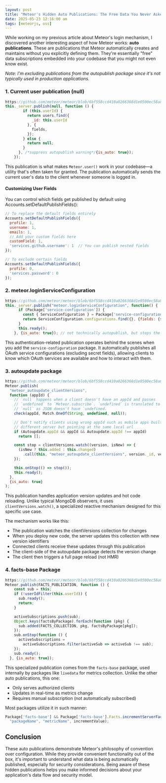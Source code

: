 ```yaml
---
layout: post
title: "Meteor's Hidden Auto Publications: The Free Data You Never Asked For"
date: 2025-05-23 12:16:00 am
tags: [meteorjs, oss]
---
```



While working on my previous article about Meteor's login mechanism, I discovered another interesting aspect of how Meteor works: **auto publications**. These are publications that Meteor automatically creates and maintains without you explicitly defining them. They're essentially "free" data subscriptions embedded into your codebase that you might not even know exist.

*Note: I'm excluding publications from the autopublish package since it's not typically used in production applications.*


### 1. Current user publication (null)

```js
https://github.com/meteor/meteor/blob/6bf558ccd410a0266368d1e0500ec58a8bf61b09/packages/accounts-base/accounts_server.js#L790
this._server.publish(null, function () {
        if (this.userId) {
          return users.find({
            _id: this.userId
          }, {
            fields,
          });
        } else {
          return null;
        }
      }, /*suppress autopublish warning*/{is_auto: true});
    });
```
This publication is what makes `Meteor.user()` work in your codebase—a utility that's often taken for granted. The publication automatically sends the current user's data to the client whenever someone is logged in.


#### Customizing User Fields
You can control which fields get published by default using Accounts.setDefaultPublishFields():

```js
// To replace the default fields entirely
Accounts.setDefaultPublishFields({
  profile: 1,
  username: 1,
  emails: 1,
  // Add your custom fields here
  customField: 1,
  'services.github.username': 1  // You can publish nested fields
});

// To exclude certain fields
Accounts.setDefaultPublishFields({
  profile: 0,
  'services.password': 0
});
```

### 2. meteor.loginServiceConfiguration
```js
https://github.com/meteor/meteor/blob/6bf558ccd410a0266368d1e0500ec58a8bf61b09/packages/accounts-base/accounts_server.js#L769
this._server.publish("meteor.loginServiceConfiguration", function() {
      if (Package['service-configuration']) {
        const { ServiceConfiguration } = Package['service-configuration'];
        return ServiceConfiguration.configurations.find({}, {fields: {secret: 0}});
      }
      this.ready();
    }, {is_auto: true}); // not technically autopublish, but stops the warning.
```
This authentication-related publication operates behind the scenes when you add the `service-configuration` package. It automatically publishes all OAuth service configurations (excluding secret fields), allowing clients to know which OAuth services are available and how to interact with them.


### 3. autoupdate package
```js
https://github.com/meteor/meteor/blob/6bf558ccd410a0266368d1e0500ec58a8bf61b09/packages/autoupdate/autoupdate_server.js#L108
Meteor.publish(
  "meteor_autoupdate_clientVersions",
  function (appId) {
    // `null` happens when a client doesn't have an appId and passes
    // `undefined` to `Meteor.subscribe`. `undefined` is translated to
    // `null` as JSON doesn't have `undefined.
    check(appId, Match.OneOf(String, undefined, null));

    // Don't notify clients using wrong appId such as mobile apps built with a
    // different server but pointing at the same local url
    if (Autoupdate.appId && appId && Autoupdate.appId !== appId)
      return [];

    const stop = clientVersions.watch((version, isNew) => {
      (isNew ? this.added : this.changed)
        .call(this, "meteor_autoupdate_clientVersions", version._id, version);
    });

    this.onStop(() => stop());
    this.ready();
  },
  {is_auto: true}
);
```

This publication handles application version updates and hot code reloading. Unlike typical MongoDB observers, it uses `clientVersions.watch()`, a specialized reactive mechanism designed for this specific use case.

The mechanism works like this:
- The publication watches the clientVersions collection for changes
- When you deploy new code, the server updates this collection with new version identifiers
- Connected clients receive these updates through this publication
- The client-side of the autoupdate package detects the version change
- The client then triggers a full page reload (not HMR)

### 4. facts-base Package

```js
https://github.com/meteor/meteor/blob/6bf558ccd410a0266368d1e0500ec58a8bf61b09/packages/facts-base/facts_base_server.js#L59
Meteor.publish(FACTS_PUBLICATION, function () {
    const sub = this;
    if (!userIdFilter(this.userId)) {
      sub.ready();
      return;
    }

    activeSubscriptions.push(sub);
    Object.keys(factsByPackage).forEach(function (pkg) {
      sub.added(FACTS_COLLECTION, pkg, factsByPackage[pkg]);
    });
    sub.onStop(function () {
      activeSubscriptions =
        activeSubscriptions.filter(activeSub => activeSub !== sub);
    });
    sub.ready();
  }, {is_auto: true});
```

This specialized publication comes from the `facts-base` package, used internally by packages like `livedata` for metrics collection. Unlike the other auto publications, this one:

- Only serves authorized clients
- Updates in real-time as metrics change
- Requires manual subscription (not automatically subscribed)  

Most packages utilize it in such manner:

```js
Package['facts-base'] && Package['facts-base'].Facts.incrementServerFact(
  "packageName", "metricName", incrementValue);
```


## Conclusion

These auto publications demonstrate Meteor's philosophy of convention over configuration. While they provide convenient functionality out of the box, it's important to understand what data is being automatically published, especially for security considerations. Being aware of these hidden publications helps you make informed decisions about your application's data flow and security model.
